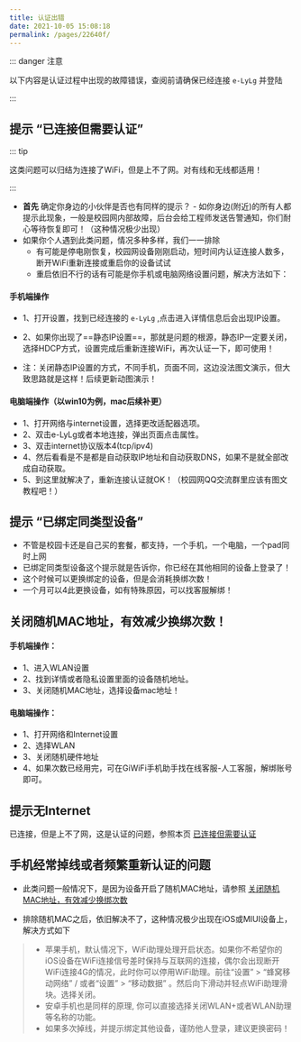 ```yaml
---
title: 认证出错
date: 2021-10-05 15:08:18
permalink: /pages/22640f/
---
```



::: danger 注意

以下内容是认证过程中出现的故障错误，查阅前请确保已经连接 `e-LyLg` 并登陆

::: 


## 提示 “**已连接但需要认证**”

::: tip 

这类问题可以归结为连接了WiFi，但是上不了网。对有线和无线都适用！

:::


- **首先** 确定你身边的小伙伴是否也有同样的提示？
      - 如你身边(附近)的所有人都提示此现象，一般是校园网内部故障，后台会给工程师发送告警通知，你们耐心等待恢复即可！（这种情况极少出现）
- 如果你个人遇到此类问题，情况多种多样，我们一一排除
  - 有可能是停电刚恢复，校园网设备刚刚启动，短时间内认证连接人数多，断开WiFi重新连接或重启你的设备试试
  - 重启依旧不行的话有可能是你手机或电脑网络设置问题，解决方法如下：

#### 手机端操作

- 1、打开设置，找到已经连接的 `e-LyLg` ,点击进入详情信息后会出现IP设置。

- 2、如果你出现了==静态IP设置==，那就是问题的根源，静态IP一定要关闭，选择HDCP方式，设置完成后重新连接WiFi，再次认证一下，即可使用！

- 注：关闭静态IP设置的方式，不同手机，页面不同，这边没法图文演示，但大致思路就是这样！后续更新动图演示！



#### 电脑端操作（以win10为例，mac后续补更）

- 1、打开网络与internet设置，选择更改适配器选项。
- 2、双击e-LyLg或者本地连接，弹出页面点击属性。
- 3、双击internet协议版本4(tcp/ipv4)
- 4、然后看看是不是都是自动获取IP地址和自动获取DNS，如果不是就全部改成自动获取。
- 5、到这里就解决了，重新连接认证就OK！（校园网QQ交流群里应该有图文教程吧！）


## 提示 “已绑定同类型设备”

 - 不管是校园卡还是自己买的套餐，都支持，一个手机，一个电脑，一个pad同时上网
 - 已绑定同类型设备这个提示就是告诉你，你已经在其他相同的设备上登录了！
 - 这个时候可以更换绑定的设备，但是会消耗换绑次数！
 - 一个月可以4此更换设备，如有特殊原因，可以找客服解绑！



## 关闭随机MAC地址，有效减少换绑次数！

#### 手机端操作：

 - 1、进入WLAN设置
 - 2、找到详情或者隐私设置里面的设备随机地址。
 - 3、关闭随机MAC地址，选择设备mac地址！

#### 电脑端操作：

 - 1、打开网络和Internet设置
 - 2、选择WLAN
 - 3、关闭随机硬件地址
 - 4、如果次数已经用完，可在GiWiFi手机助手找在线客服-人工客服，解绑账号即可。


## 提示无Internet <Badge text="上不了网"/>

已连接，但是上不了网，这是认证的问题，参照本页 [已连接但需要认证](/pages/22640f/#提示-已连接但需要认证)


## 手机经常掉线或者频繁重新认证的问题

- 此类问题一般情况下，是因为设备开启了随机MAC地址，请参照 [关闭随机MAC地址，有效减少换绑次数](/pages/22640f/#关闭随机mac地址-有效减少换绑次数)

- 排除随机MAC之后，依旧解决不了，这种情况极少出现在iOS或MIUI设备上，解决方式如下

> - 苹果手机，默认情况下，WiFi助理处理开启状态。如果你不希望你的iOS设备在WiFi连接信号差时保持与互联网的连接，偶尔会出现断开WiFi连接4G的情况，此时你可以停用WiFi助理。前往“设置” > “蜂窝移动网络” / 或者“设置” > “移动数据” 。然后向下滑动并轻点WiFi助理滑块。选择关闭。
> - 安卓手机也是同样的原理, 你可以直接选择关闭WLAN+或者WLAN助理等名称的功能。
> - 如果多次掉线，并提示绑定其他设备，谨防他人登录，建议更换密码！
